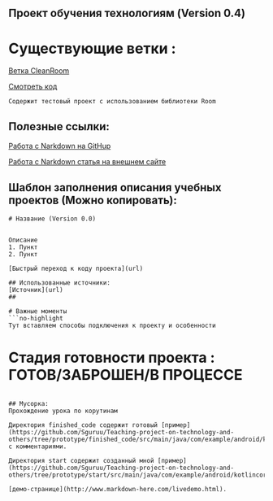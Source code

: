 Проект обучения технологиям (Version 0.4)
--------------------------

# Существующие ветки :
[Ветка CleanRoom](https://github.com/Sguruu/Teaching-project-on-technology-and-others/tree/CleanRoom) 

[Смотреть код](https://github.com/Sguruu/Teaching-project-on-technology-and-others/tree/CleanRoom/app/src/main/java/com/example/roomstudy)
```no-highlight
Содержит тестовый проект с использованием библиотеки Room

```







## Полезные ссылки:
[Работа с Narkdown на GitHup](https://github.com/sandino/Markdown-Cheatsheet/blob/master/README.md)

[Работа с Narkdown статья на внешнем сайте](http://webdesign.ru.net/article/pravila-oformleniya-fayla-readmemd-na-github.html)

## Шаблон заполнения описания учебных проектов (Можно копировать):
```no-highlight
# Название (Version 0.0)


Описание
1. Пункт
2. Пункт 

[Быстрый переход к коду проекта](url)

## Использованные источники:
[Источник](url)
##

# Важные моменты 
```no-highlight
Тут вставляем способы подключения к проекту и особенности 

```
# Стадия готовности проекта : ГОТОВ/ЗАБРОШЕН/В ПРОЦЕССЕ 


```

## Мусорка: 
Прохождение урока по корутинам

Директория finished_code содержит готовый [пример](https://github.com/Sguruu/Teaching-project-on-technology-and-others/tree/prototype/finished_code/src/main/java/com/example/android/kotlincoroutines) с комментариями.

Директория start содержит созданный мной [пример](https://github.com/Sguruu/Teaching-project-on-technology-and-others/tree/prototype/start/src/main/java/com/example/android/kotlincoroutines/main).

[демо-странице](http://www.markdown-here.com/livedemo.html).



